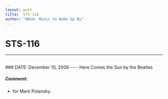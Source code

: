 ```yaml
---
layout: post
title:  STS-116
author: "NASA: Music to Wake Up By"
---
```


# STS-116
----
<br/>
### DATE: December 10, 2006
----
Here Comes the Sun by the Beatles

##### Comment:
* for Mark Polansky.
